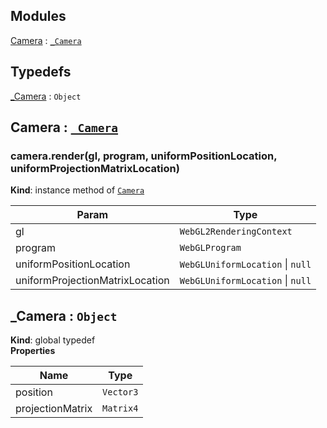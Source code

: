 ## Modules

<dl>
<dt><a href="#module_Camera">Camera</a> : <code><a href="#_Camera">_Camera</a></code></dt>
<dd></dd>
</dl>

## Typedefs

<dl>
<dt><a href="#_Camera">_Camera</a> : <code>Object</code></dt>
<dd></dd>
</dl>

<a name="module_Camera"></a>

## Camera : [<code>\_Camera</code>](#_Camera)
<a name="module_Camera+render"></a>

### camera.render(gl, program, uniformPositionLocation, uniformProjectionMatrixLocation)
**Kind**: instance method of [<code>Camera</code>](#module_Camera)  

| Param | Type |
| --- | --- |
| gl | <code>WebGL2RenderingContext</code> | 
| program | <code>WebGLProgram</code> | 
| uniformPositionLocation | <code>WebGLUniformLocation</code> \| <code>null</code> | 
| uniformProjectionMatrixLocation | <code>WebGLUniformLocation</code> \| <code>null</code> | 

<a name="_Camera"></a>

## \_Camera : <code>Object</code>
**Kind**: global typedef  
**Properties**

| Name | Type |
| --- | --- |
| position | <code>Vector3</code> | 
| projectionMatrix | <code>Matrix4</code> | 

